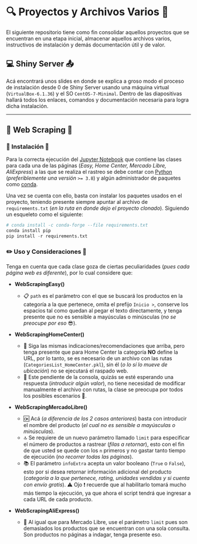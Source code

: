 # :mag: Proyectos y Archivos Varios :open_file_folder:

El siguiente repositorio tiene como fin consolidar aquellos proyectos que se encuentran en una etapa inicial, almacenar aquellos archivos varios, instructivos de instalación y demás documentación útil y de valor.

## :computer: Shiny Server :outbox_tray:

Acá encontrará unos slides en donde se explica a groso modo el proceso de instalación desde 0 de Shiny Server usando una máquina virtual (`VirtualBox-6.1.36`) y el SO `CentOS-7-Minimal`. Dentro de las diapositivas hallará todos los enlaces, comandos y documentación necesaria para logra dicha instalación.

___

## :dart: Web Scraping :arrows_counterclockwise:

### :wrench: Instalación :battery:

Para la correcta ejecución del [Jupyter Notebook]() que contiene las clases para cada una de las páginas (*Easy, Home Center, Mercado Libre, AliExpress*) a las que se realiza el rastreo se debe contar con [Python]( https://www.python.org/downloads/) (*preferiblemente una versión* `>= 3.8`) y algún administrador de paquetes como [conda](https://docs.conda.io/en/latest/miniconda.html).

Una vez se cuenta con ello, basta con instalar los paquetes usados en el proyecto, teniendo presente siempre apuntar al archivo de `requirements.txt` (*en la ruta en donde dejo el proyecto clonado*). Siguiendo un esqueleto como el siguiente:

``` py
# conda install -c conda-forge --file requirements.txt
conda install pip
pip install -r requirements.txt
```

### :pencil2: Uso y Consideraciones :calendar:

Tenga en cuenta que cada clase goza de ciertas peculiaridades (*pues cada página web es diferente*), por lo cual considere que:

- **WebScrapingEasy()**
  - :clipboard: `path` es el parámetro con el que se buscará los productos en la categoría a la que pertenece, omita el prefijo `Inicio >`, conserve los espacios tal como quedan al pegar el texto directamente, y tenga presente que no es sensible a mayúsculas o minúsculas (*no se preocupe por eso* :sunglasses:).

- **WebScrapingHomeCenter()**
  - :arrow_up_small: Siga las mismas indicaciones/recomendaciones que arriba, pero tenga presente que para Home Center la categoría **NO** define la URL, por lo tanto, se es necesario de un archivo con las rutas (`CategoriesList_HomeCenter.pkl`), sin él (*o lo sí lo mueve de ubicación*) no se ejecutará el raspado web.
  - :eyes: Este pendiente de la consola, quizás se esté esperando una respuesta (*introducir algún valor*), no tiene necesidad de modificar manualmente el archivo con rutas, la clase se preocupa por todos los posibles escenarios :muscle:.

- **WebScrapingMercadoLibre()**
  - :ok: Acá (*a diferencia de los 2 casos anteriores*) basta con introducir el nombre del producto (*el cual no es sensible a mayúsculas o minúsculas*).
  - :top: Se requiere de un nuevo parámetro llamado `limit` para especificar el número de productos a rastrear (*filas a retornar*), esto con el fin de que usted se quede con los `n` primeros y no gastar tanto tiempo de ejecución (*no recorrer todas las páginas*).
  - :books: El parámetro `infoExtra` acepta un valor booleano (`True` o `False`), esto por si desea retornar información adicional del producto (*categoría a la que pertenece, rating, unidades vendidas y si cuenta con envío gratis*). :warning: Ojo :exclamation: recuerde que al habilitarlo tomará mucho más tiempo la ejecución, ya que ahora el script tendrá que ingresar a cada URL de cada producto.

- **WebScrapingAliExpress()**
  - :round_pushpin: Al igual que para Mercado Libre, use el parámetro `limit` pues son demasiados los productos que se encuentran con una sola consulta. Son productos no páginas a indagar, tenga presente eso.